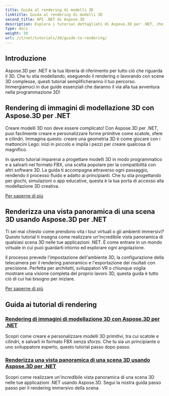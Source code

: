 ```yaml
---
title: Guida al rendering di modelli 3D
linktitle: Guida al rendering di modelli 3D
second_title: API .NET di Aspose.3D
description: Esplora i tutorial dettagliati di Aspose.3D per .NET, che riguardano la modellazione 3D, il rendering e la manipolazione delle scene. Guide semplificate per sviluppatori di tutti i livelli.
type: docs
weight: 30
url: /it/net/tutorials/3d/guide-to-rendering/
---
```

## Introduzione

Aspose.3D per .NET è la tua libreria di riferimento per tutto ciò che riguarda il 3D. Che tu stia modellando, eseguendo il rendering o lavorando con scene 3D complesse, questi tutorial semplificheranno il tuo percorso. Immergiamoci in due guide essenziali che daranno il via alla tua avventura nella programmazione 3D!  

## Rendering di immagini di modellazione 3D con Aspose.3D per .NET  

Creare modelli 3D non deve essere complicato! Con Aspose.3D per .NET, puoi facilmente creare e personalizzare forme primitive come scatole, sfere e cilindri. Immagina questo: creare una geometria 3D è come giocare con i mattoncini Lego: inizi in piccolo e impila i pezzi per creare qualcosa di magnifico.  

In questo tutorial imparerai a progettare modelli 3D in modo programmatico e a salvarli nel formato FBX, una scelta popolare per la compatibilità con altri software 3D. La guida ti accompagna attraverso ogni passaggio, rendendo il processo fluido e adatto ai principianti. Che tu stia progettando per giochi, simulazioni o app educative, questa è la tua porta di accesso alla modellazione 3D creativa.  

[Per saperne di più](./render-3d-modeling-image/)  

## Renderizza una vista panoramica di una scena 3D usando Aspose.3D per .NET  

Ti sei mai chiesto come prendono vita i tour virtuali o gli ambienti immersivi? Questo tutorial ti insegna come realizzare un'incredibile vista panoramica di qualsiasi scena 3D nelle tue applicazioni .NET. È come entrare in un mondo virtuale in cui puoi guardarti intorno ed esplorare ogni angolazione.  

Il processo prevede l'impostazione dell'ambiente 3D, la configurazione della telecamera per il rendering panoramico e l'esportazione dei risultati con precisione. Perfetta per architetti, sviluppatori VR o chiunque voglia mostrare una visione completa del proprio lavoro 3D, questa guida è tutto ciò di cui hai bisogno per iniziare.  

[Per saperne di più](./render-panorama-view-3d-scene/)  

## Guida ai tutorial di rendering
### [Rendering di immagini di modellazione 3D con Aspose.3D per .NET](./render-3d-modeling-image/)
Scopri come creare e personalizzare modelli 3D primitivi, tra cui scatole e cilindri, e salvarli in formato FBX senza sforzo. Che tu sia un principiante o uno sviluppatore esperto, questo tutorial passo dopo passo.
### [Renderizza una vista panoramica di una scena 3D usando Aspose.3D per .NET](./render-panorama-view-3d-scene/)
Scopri come realizzare un'incredibile vista panoramica di una scena 3D nelle tue applicazioni .NET usando Aspose.3D. Segui la nostra guida passo passo per il rendering immersivo della scena.